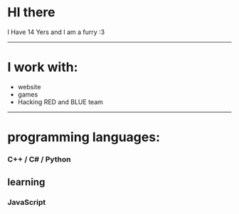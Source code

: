 # HI there
I Have 14 Yers and I am a furry :3

---

# I work with:
* website
* games
* Hacking RED and BLUE team
---
# programming languages:
### C++ / C# / Python
## learning
### JavaScript 

